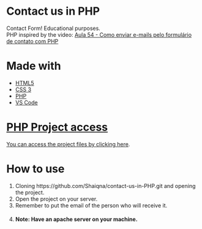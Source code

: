 # Contact us in PHP
 Contact Form! Educational purposes. <br>
 PHP inspired by the video: <a href="https://www.youtube.com/watch?v=Ib8v8Y4z3OM&t=454s">Aula 54 - Como enviar e-mails pelo formulário de contato com PHP</a>
 
 <h1>Made with</h1>
 <ul>
   <li><a href="https://developer.mozilla.org/pt-BR/docs/Web/HTML">HTML5</></li>
   <li><a href="https://developer.mozilla.org/pt-BR/docs/Web/CSS">CSS 3</></li>
   <li><a href="https://www.php.net/">PHP</></li>
   <li><a href="https://code.visualstudio.com/">VS Code</></li>
 </ul>
 
 <h1>PHP Project access</h1>
 You can access the project files by clicking <a href="https://github.com/Shaiqna/contact-us-in-PHP/tree/master/php">here</a>.
 
 <h1>How to use</h1>
 <ol>
   <li>Cloning https://github.com/Shaiqna/contact-us-in-PHP.git and opening the project.</li>
   <li>Open the project on your server.</li>
   <li>Remember to put the email of the person who will receive it.</li>
   <li><h4>Note: Have an apache server on your machine.</h4></li>
 </ol>
